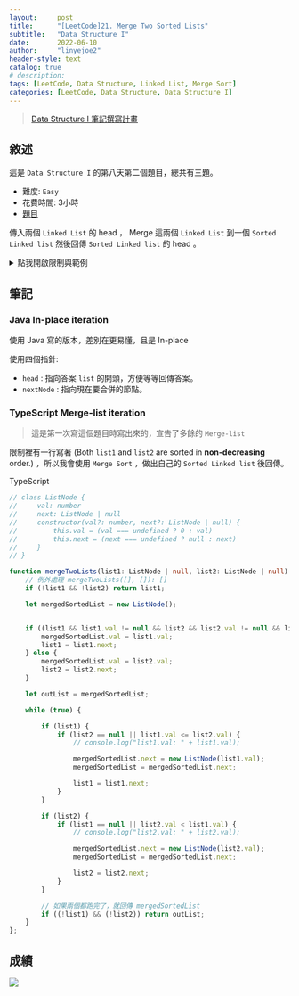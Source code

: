 ```yaml
---
layout:     post
title:      "[LeetCode]21. Merge Two Sorted Lists"
subtitle:   "Data Structure I"
date:       2022-06-10
author:     "linyejoe2"
header-style: text
catalog: true
# description: 
tags: [LeetCode, Data Structure, Linked List, Merge Sort]
categories: [LeetCode, Data Structure, Data Structure I]
---
```


>[Data Structure I 筆記撰寫計畫](/2022/05/30/leetcode/Data%20Structure/Data%20Structure%20I/Starting_write_Data_Structure_I_note/)

## 敘述

這是 `Data Structure I` 的第八天第二個題目，總共有三題。

+ 難度: `Easy`
+ 花費時間: 3小時
+ [題目](https://leetcode.com/problems/merge-two-sorted-lists/)

傳入兩個 `Linked List` 的 head ， Merge 這兩個 `Linked List` 到一個 `Sorted Linked list`
然後回傳 `Sorted Linked list` 的 head 。

<!--more-->

<details><summary>點我開啟限制與範例</summary>
<pre>

**限制:**

-   The number of nodes in both lists is in the range `[0, 50]`.
-   `-100 <= Node.val <= 100`
-   Both `list1` and `list2` are sorted in **non-decreasing** order.

**Example 1:**

![https://assets.leetcode.com/uploads/2020/10/03/merge_ex1.jpg]()

```=
Input: list1 = [1,2,4], list2 = [1,3,4]
Output: [1,1,2,3,4,4]
```

**Example 2:**


```=
Input: list1 = [], list2 = []
Output: []
```

**Example 3:**


```=
Input: list1 = [], list2 = [0]
Output: [0]
```
</pre></details>

## 筆記

### Java In-place iteration

使用 Java 寫的版本，差別在更易懂，且是 In-place

使用四個指針:

+ `head` : 指向答案 `list` 的開頭，方便等等回傳答案。
+ `nextNode` : 指向現在要合併的節點。

### TypeScript Merge-list iteration

>這是第一次寫這個題目時寫出來的，宣告了多餘的 `Merge-list`

限制裡有一行寫著 (Both `list1` and `list2` are sorted in **non-decreasing** order.) ，所以我會使用 `Merge Sort` ，做出自己的 `Sorted Linked list` 後回傳。

TypeScript

```ts
// class ListNode {
//     val: number
//     next: ListNode | null
//     constructor(val?: number, next?: ListNode | null) {
//         this.val = (val === undefined ? 0 : val)
//         this.next = (next === undefined ? null : next)
//     }
// }

function mergeTwoLists(list1: ListNode | null, list2: ListNode | null): ListNode | null {
    // 例外處理 mergeTwoLists([], []): []
    if (!list1 && !list2) return list1;

    let mergedSortedList = new ListNode();


    if ((list1 && list1.val != null && list2 && list2.val != null && list1.val < list2.val) || (!list2)) {
        mergedSortedList.val = list1.val;
        list1 = list1.next;
    } else {
        mergedSortedList.val = list2.val;
        list2 = list2.next;
    }

    let outList = mergedSortedList;

    while (true) {

        if (list1) {
            if (list2 == null || list1.val <= list2.val) {
                // console.log("list1.val: " + list1.val);

                mergedSortedList.next = new ListNode(list1.val);
                mergedSortedList = mergedSortedList.next;

                list1 = list1.next;
            }
        }

        if (list2) {
            if (list1 == null || list2.val < list1.val) {
                // console.log("list2.val: " + list2.val);

                mergedSortedList.next = new ListNode(list2.val);
                mergedSortedList = mergedSortedList.next;

                list2 = list2.next;
            }
        }

        // 如果兩個都跑完了，就回傳 mergedSortedList
        if ((!list1) && (!list2)) return outList;
    }
};
```




## 成績


![](https://i.imgur.com/CCWx9z5.png)

<!-- ##### 參考資料 -->